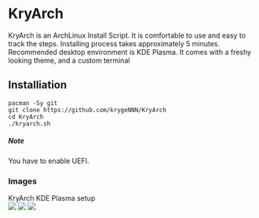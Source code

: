 # KryArch
KryArch is an ArchLinux Install Script.
It is comfortable to use and easy to track the steps.
Installing process takes approximately 5 minutes.
Recommended desktop environment is KDE Plasma. It comes
with a freshy looking theme, and a custom terminal

## Installiation
```
pacman -Sy git
git clone https://github.com/krygeNNN/KryArch
cd KryArch
./kryarch.sh
```
##### Note
You have to enable UEFI.
<br>
### Images
KryArch KDE Plasma setup
<br>
<img src="https://i.hizliresim.com/a13zp43.png" />
<img src="https://i.hizliresim.com/j95m0p0.png" />
<img src="https://i.hizliresim.com/k4jypiu.png" />
